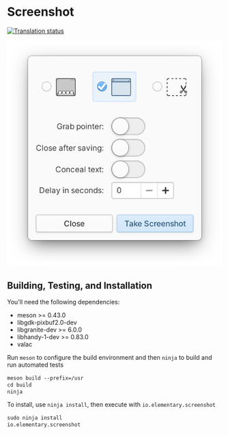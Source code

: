 # Screenshot
[![Translation status](https://l10n.elementary.io/widgets/screenshot/-/svg-badge.svg)](https://l10n.elementary.io/engage/screenshot/?utm_source=widget)

![Screenshot](data/screenshot.png?raw=true)

## Building, Testing, and Installation

You'll need the following dependencies:

* meson >= 0.43.0
* libgdk-pixbuf2.0-dev
* libgranite-dev >= 6.0.0
* libhandy-1-dev >= 0.83.0
* valac

Run `meson` to configure the build environment and then `ninja` to build and run automated tests

    meson build --prefix=/usr
    cd build
    ninja

To install, use `ninja install`, then execute with `io.elementary.screenshot`

    sudo ninja install
    io.elementary.screenshot

